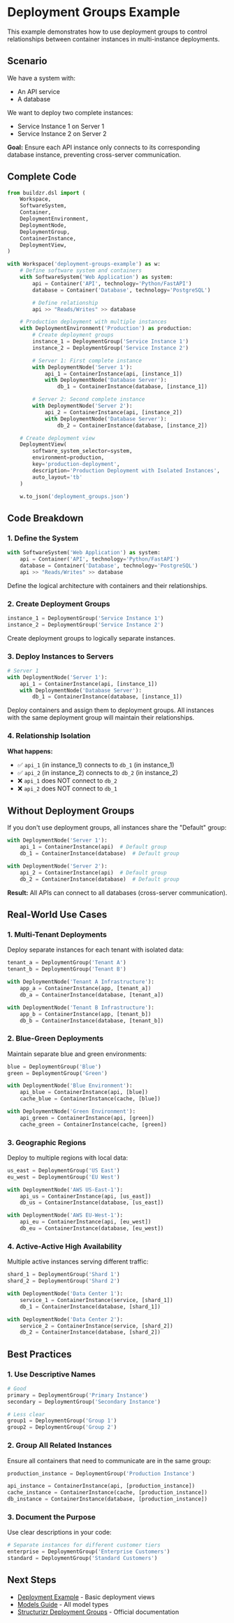 # Deployment Groups Example

This example demonstrates how to use deployment groups to control relationships between container instances in multi-instance deployments.

## Scenario

We have a system with:
- An API service
- A database

We want to deploy two complete instances:
- Service Instance 1 on Server 1
- Service Instance 2 on Server 2

**Goal:** Ensure each API instance only connects to its corresponding database instance, preventing cross-server communication.

## Complete Code

```python
from buildzr.dsl import (
    Workspace,
    SoftwareSystem,
    Container,
    DeploymentEnvironment,
    DeploymentNode,
    DeploymentGroup,
    ContainerInstance,
    DeploymentView,
)

with Workspace('deployment-groups-example') as w:
    # Define software system and containers
    with SoftwareSystem('Web Application') as system:
        api = Container('API', technology='Python/FastAPI')
        database = Container('Database', technology='PostgreSQL')

        # Define relationship
        api >> "Reads/Writes" >> database

    # Production deployment with multiple instances
    with DeploymentEnvironment('Production') as production:
        # Create deployment groups
        instance_1 = DeploymentGroup('Service Instance 1')
        instance_2 = DeploymentGroup('Service Instance 2')

        # Server 1: First complete instance
        with DeploymentNode('Server 1'):
            api_1 = ContainerInstance(api, [instance_1])
            with DeploymentNode('Database Server'):
                db_1 = ContainerInstance(database, [instance_1])

        # Server 2: Second complete instance
        with DeploymentNode('Server 2'):
            api_2 = ContainerInstance(api, [instance_2])
            with DeploymentNode('Database Server'):
                db_2 = ContainerInstance(database, [instance_2])

    # Create deployment view
    DeploymentView(
        software_system_selector=system,
        environment=production,
        key='production-deployment',
        description='Production Deployment with Isolated Instances',
        auto_layout='tb'
    )

    w.to_json('deployment_groups.json')
```

## Code Breakdown

### 1. Define the System

```python
with SoftwareSystem('Web Application') as system:
    api = Container('API', technology='Python/FastAPI')
    database = Container('Database', technology='PostgreSQL')
    api >> "Reads/Writes" >> database
```

Define the logical architecture with containers and their relationships.

### 2. Create Deployment Groups

```python
instance_1 = DeploymentGroup('Service Instance 1')
instance_2 = DeploymentGroup('Service Instance 2')
```

Create deployment groups to logically separate instances.

### 3. Deploy Instances to Servers

```python
# Server 1
with DeploymentNode('Server 1'):
    api_1 = ContainerInstance(api, [instance_1])
    with DeploymentNode('Database Server'):
        db_1 = ContainerInstance(database, [instance_1])
```

Deploy containers and assign them to deployment groups. All instances with the same deployment group will maintain their relationships.

### 4. Relationship Isolation

**What happens:**

- ✅ `api_1` (in instance_1) connects to `db_1` (in instance_1)
- ✅ `api_2` (in instance_2) connects to `db_2` (in instance_2)
- ❌ `api_1` does NOT connect to `db_2`
- ❌ `api_2` does NOT connect to `db_1`

## Without Deployment Groups

If you don't use deployment groups, all instances share the "Default" group:

```python
with DeploymentNode('Server 1'):
    api_1 = ContainerInstance(api)  # Default group
    db_1 = ContainerInstance(database)  # Default group

with DeploymentNode('Server 2'):
    api_2 = ContainerInstance(api)  # Default group
    db_2 = ContainerInstance(database)  # Default group
```

**Result:** All APIs can connect to all databases (cross-server communication).

## Real-World Use Cases

### 1. Multi-Tenant Deployments

Deploy separate instances for each tenant with isolated data:

```python
tenant_a = DeploymentGroup('Tenant A')
tenant_b = DeploymentGroup('Tenant B')

with DeploymentNode('Tenant A Infrastructure'):
    app_a = ContainerInstance(app, [tenant_a])
    db_a = ContainerInstance(database, [tenant_a])

with DeploymentNode('Tenant B Infrastructure'):
    app_b = ContainerInstance(app, [tenant_b])
    db_b = ContainerInstance(database, [tenant_b])
```

### 2. Blue-Green Deployments

Maintain separate blue and green environments:

```python
blue = DeploymentGroup('Blue')
green = DeploymentGroup('Green')

with DeploymentNode('Blue Environment'):
    api_blue = ContainerInstance(api, [blue])
    cache_blue = ContainerInstance(cache, [blue])

with DeploymentNode('Green Environment'):
    api_green = ContainerInstance(api, [green])
    cache_green = ContainerInstance(cache, [green])
```

### 3. Geographic Regions

Deploy to multiple regions with local data:

```python
us_east = DeploymentGroup('US East')
eu_west = DeploymentGroup('EU West')

with DeploymentNode('AWS US-East-1'):
    api_us = ContainerInstance(api, [us_east])
    db_us = ContainerInstance(database, [us_east])

with DeploymentNode('AWS EU-West-1'):
    api_eu = ContainerInstance(api, [eu_west])
    db_eu = ContainerInstance(database, [eu_west])
```

### 4. Active-Active High Availability

Multiple active instances serving different traffic:

```python
shard_1 = DeploymentGroup('Shard 1')
shard_2 = DeploymentGroup('Shard 2')

with DeploymentNode('Data Center 1'):
    service_1 = ContainerInstance(service, [shard_1])
    db_1 = ContainerInstance(database, [shard_1])

with DeploymentNode('Data Center 2'):
    service_2 = ContainerInstance(service, [shard_2])
    db_2 = ContainerInstance(database, [shard_2])
```

## Best Practices

### 1. Use Descriptive Names

```python
# Good
primary = DeploymentGroup('Primary Instance')
secondary = DeploymentGroup('Secondary Instance')

# Less clear
group1 = DeploymentGroup('Group 1')
group2 = DeploymentGroup('Group 2')
```

### 2. Group All Related Instances

Ensure all containers that need to communicate are in the same group:

```python
production_instance = DeploymentGroup('Production Instance')

api_instance = ContainerInstance(api, [production_instance])
cache_instance = ContainerInstance(cache, [production_instance])
db_instance = ContainerInstance(database, [production_instance])
```

### 3. Document the Purpose

Use clear descriptions in your code:

```python
# Separate instances for different customer tiers
enterprise = DeploymentGroup('Enterprise Customers')
standard = DeploymentGroup('Standard Customers')
```

## Next Steps

- [Deployment Example](deployment.md) - Basic deployment views
- [Models Guide](../user-guide/models.md) - All model types
- [Structurizr Deployment Groups](https://docs.structurizr.com/dsl/cookbook/deployment-groups/) - Official documentation
